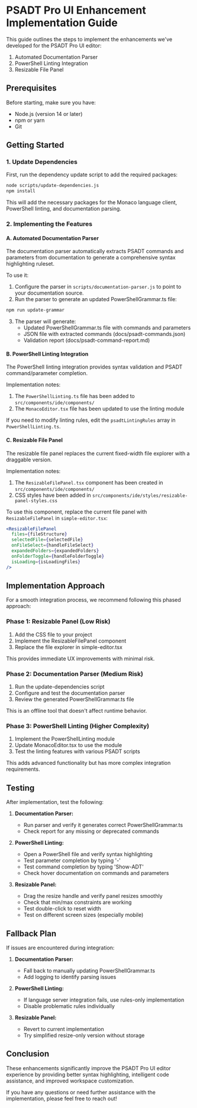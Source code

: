 # PSADT Pro UI Enhancement Implementation Guide

This guide outlines the steps to implement the enhancements we've developed for the PSADT Pro UI editor:

1. Automated Documentation Parser
2. PowerShell Linting Integration
3. Resizable File Panel

## Prerequisites

Before starting, make sure you have:

- Node.js (version 14 or later)
- npm or yarn
- Git

## Getting Started

### 1. Update Dependencies

First, run the dependency update script to add the required packages:

```bash
node scripts/update-dependencies.js
npm install
```

This will add the necessary packages for the Monaco language client, PowerShell linting, and documentation parsing.

### 2. Implementing the Features

#### A. Automated Documentation Parser

The documentation parser automatically extracts PSADT commands and parameters from documentation to generate a comprehensive syntax highlighting ruleset.

To use it:

1. Configure the parser in `scripts/documentation-parser.js` to point to your documentation source.
2. Run the parser to generate an updated PowerShellGrammar.ts file:

```bash
npm run update-grammar
```

3. The parser will generate:
   - Updated PowerShellGrammar.ts file with commands and parameters
   - JSON file with extracted commands (docs/psadt-commands.json)
   - Validation report (docs/psadt-command-report.md)

#### B. PowerShell Linting Integration

The PowerShell linting integration provides syntax validation and PSADT command/parameter completion.

Implementation notes:

1. The `PowerShellLinting.ts` file has been added to `src/components/ide/components/`
2. The `MonacoEditor.tsx` file has been updated to use the linting module

If you need to modify linting rules, edit the `psadtLintingRules` array in `PowerShellLinting.ts`.

#### C. Resizable File Panel

The resizable file panel replaces the current fixed-width file explorer with a draggable version.

Implementation notes:

1. The `ResizableFilePanel.tsx` component has been created in `src/components/ide/components/`
2. CSS styles have been added in `src/components/ide/styles/resizable-panel-styles.css`

To use this component, replace the current file panel with `ResizableFilePanel` in `simple-editor.tsx`:

```jsx
<ResizableFilePanel
  files={fileStructure}
  selectedFile={selectedFile}
  onFileSelect={handleFileSelect}
  expandedFolders={expandedFolders}
  onFolderToggle={handleFolderToggle}
  isLoading={isLoadingFiles}
/>
```

## Implementation Approach

For a smooth integration process, we recommend following this phased approach:

### Phase 1: Resizable Panel (Low Risk)

1. Add the CSS file to your project
2. Implement the ResizableFilePanel component
3. Replace the file explorer in simple-editor.tsx

This provides immediate UX improvements with minimal risk.

### Phase 2: Documentation Parser (Medium Risk)

1. Run the update-dependencies script
2. Configure and test the documentation parser
3. Review the generated PowerShellGrammar.ts file

This is an offline tool that doesn't affect runtime behavior.

### Phase 3: PowerShell Linting (Higher Complexity)

1. Implement the PowerShellLinting module
2. Update MonacoEditor.tsx to use the module
3. Test the linting features with various PSADT scripts

This adds advanced functionality but has more complex integration requirements.

## Testing

After implementation, test the following:

1. **Documentation Parser:**
   - Run parser and verify it generates correct PowerShellGrammar.ts
   - Check report for any missing or deprecated commands

2. **PowerShell Linting:**
   - Open a PowerShell file and verify syntax highlighting
   - Test parameter completion by typing '-'
   - Test command completion by typing 'Show-ADT'
   - Check hover documentation on commands and parameters

3. **Resizable Panel:**
   - Drag the resize handle and verify panel resizes smoothly
   - Check that min/max constraints are working
   - Test double-click to reset width
   - Test on different screen sizes (especially mobile)

## Fallback Plan

If issues are encountered during integration:

1. **Documentation Parser:**
   - Fall back to manually updating PowerShellGrammar.ts
   - Add logging to identify parsing issues

2. **PowerShell Linting:**
   - If language server integration fails, use rules-only implementation
   - Disable problematic rules individually

3. **Resizable Panel:**
   - Revert to current implementation
   - Try simplified resize-only version without storage

## Conclusion

These enhancements significantly improve the PSADT Pro UI editor experience by providing better syntax highlighting, intelligent code assistance, and improved workspace customization.

If you have any questions or need further assistance with the implementation, please feel free to reach out!
